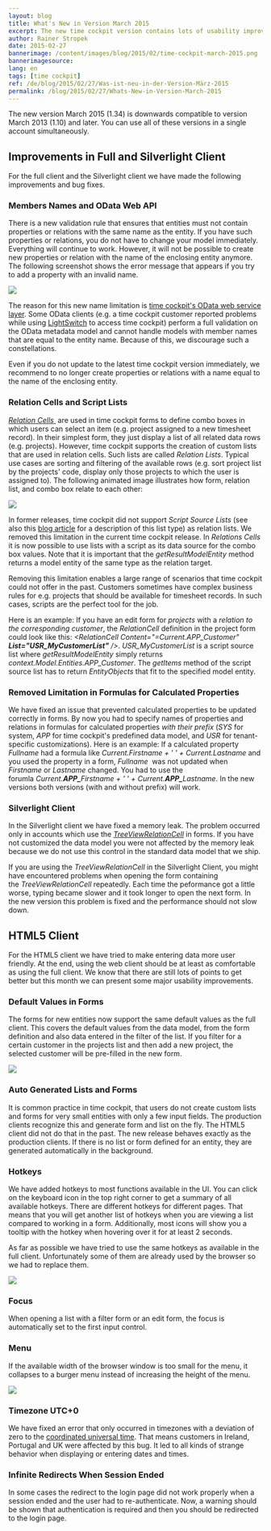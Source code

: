 ```yaml
---
layout: blog
title: What's New in Version March 2015
excerpt: The new time cockpit version contains lots of usability improvements for the HTML5 preview. The most important one are keyboard shortcuts that make using the web client much more efficient. Of course we added a bunch of improvements to the full and Silverlight clients, too.
author: Rainer Stropek
date: 2015-02-27
bannerimage: /content/images/blog/2015/02/time-cockpit-march-2015.png
bannerimagesource: 
lang: en
tags: [time cockpit]
ref: /de/blog/2015/02/27/Was-ist-neu-in-der-Version-März-2015
permalink: /blog/2015/02/27/Whats-New-in-Version-March-2015
---
```


<p class="showcase">The new version March 2015 (1.34) is downwards compatible to version March 2013 (1.10) and later. You can use all of these versions in a single account simultaneously.</p><h2>Improvements in Full and Silverlight Client</h2><p>For the full client and the Silverlight client we have made the following improvements and bug fixes.</p><h3>Members Names and OData Web API</h3><p>There is a new validation rule that ensures that entities must not contain properties or relations with the same name as the entity. If you have such properties or relations, you do not have to change your model immediately. Everything will continue to work. However, it will not be possible to create new properties or relation with the name of the enclosing entity anymore. The following screenshot shows the error message that appears if you try to add a property with an invalid name.</p><p>
  <img src="{{site.baseurl}}/content/images/blog/2015/02/SameNameProperty.png?mw=800" />
</p><p>The reason for this new name limitation is <a href="http://help.timecockpit.com/?topic=html/5d6e34c5-3b08-4fa4-baa0-45eb707b6b78.htm" target="_blank">time cockpit's OData web service layer</a>. Some OData clients (e.g. a time cockpit customer reported problems while using <a href="https://msdn.microsoft.com/de-de/library/ff851953.aspx" target="_blank">LightSwitch</a> to access time cockpit) perform a full validation on the OData metadata model and cannot handle models with member names that are equal to the entity name. Because of this, we discourage such a constellations.</p><p class="showcase">Even if you do not update to the latest time cockpit version immediately, we recommend to no longer create properties or relations with a name equal to the name of the enclosing entity.</p><h3>Relation Cells and Script Lists</h3><p>
  <a href="http://help.timecockpit.com/?topic=html/0bc0dca0-3146-0767-90a6-7b6eb5d4ee86.htm" target="_blank">
    <em>Relation Cells</em>
  </a> are used in time cockpit forms to define combo boxes in which users can select an item (e.g. project assigned to a new timesheet record). In their simplest form, they just display a list of all related data rows (e.g. projects). However, time cockpit supports the creation of custom lists that are used in relation cells. Such lists are called <em>Relation Lists</em>. Typical use cases are sorting and filtering of the available rows (e.g. sort project list by the projects' code, display only those projects to which the user is assigned to). The following animated image illustrates how form, relation list, and combo box relate to each other:</p><p>
  <img src="{{site.baseurl}}/content/images/blog/2015/02/RelationListAnimated.png" style="{ max-width: 800; }" />
</p><p>In former releases, time cockpit did not support <em>Script Source Lists</em> (see also this <a href="http://www.timecockpit.com/blog/2014/11/27/Why-You-Need-to-Sign-Your-Custom-Code" target="_blank">blog article</a> for a description of this list type) as relation lists. We removed this limitation in the current time cockpit release. In <em>Relations Cells</em> it is now possible to use lists with a script as its data source for the combo box values. Note that it is important that the <em>getResultModelEntity</em> method returns a model entity of the same type as the relation target.</p><p>Removing this limitation enables a large range of scenarios that time cockpit could not offer in the past. Customers sometimes have complex business rules for e.g. projects that should be available for timesheet records. In such cases, scripts are the perfect tool for the job.</p><p>Here is an example: If you have an edit form for <em>projects</em> with a <em>relation to the corresponding customer</em>, the <em>RelationCell</em> definition in the project form could look like this: <em>&lt;RelationCell Content="=Current.APP_Customer" <strong>List="USR_MyCustomerList"</strong> /&gt;</em>. <em>USR_MyCustomerList</em> is a script source list where <em>getResultModelEntity</em> simply returns <em>context.Model.Entities.APP_Customer</em>. The <em>getItems</em> method of the script source list has to return <em>EntityObjects</em> that fit to the specified model entity.</p><h3>Removed Limitation in Formulas for Calculated Properties</h3><p>We have fixed an issue that prevented calculated properties to be updated correctly in forms. By now you had to specify names of properties and relations in formulas for calculated properties <em>with their prefix</em> (<em>SYS</em> for system, <em>APP</em> for time cockpit's predefined data model, and <em>USR</em> for tenant-specific customizations). Here is an example: If a calculated property <em>Fullname</em> had a formula like <em>Current.Firstname + ' ' + Current.Lastname</em> and you used the property in a form, <em>Fullname </em> was not updated when <em>Firstname</em> or <em>Lastname</em> changed. You had to use the forumla <em>Current.<strong>APP_</strong>Firstname + ' ' + Current.<strong>APP_</strong>Lastname</em>. In the new versions both versions (with and without prefix) will work.</p><h3>Silverlight Client</h3><p>In the Silverlight client we have fixed a memory leak. The problem occurred only in accounts which use the <a href="http://help.timecockpit.com/?topic=html/54273f29-ff88-3856-effc-86cdaf662f35.htm" target="_blank"><em>TreeViewRelationCell</em></a> in forms. If you have not customized the data model you were not affected by the memory leak because we do not use this control in the standard data model that we ship.</p><p>If you are using the <em>TreeViewRelationCell</em> in the Silverlight Client, you might have encountered problems when opening the form containing the <em>TreeViewRelationCell</em> repeatedly. Each time the peformance got a little worse, typing became slower and it took longer to open the next form. In the new version this problem is fixed and the performance should not slow down.</p><h2>HTML5 Client</h2><p>For the HTML5 client we have tried to make entering data more user friendly. At the end, using the web client should be at least as comfortable as using the full client. We know that there are still lots of points to get better but this month we can present some major usability improvements.</p><h3>Default Values in Forms</h3><p>The forms for new entities now support the same default values as the full client. This covers the default values from the data model, from the form definition and also data entered in the filter of the list. If you filter for a certain customer in the projects list and then add a new project, the selected customer will be pre-filled in the new form.</p><p>
  <img src="{{site.baseurl}}/content/images/blog/2015/02/default-values.png" />
</p><h3>Auto Generated Lists and Forms</h3><p>It is common practice in time cockpit, that users do not create custom lists and forms for very small entities with only a few input fields. The production clients recognize this and generate form and list on the fly. The HTML5 client did not do that in the past. The new release behaves exactly as the production clients. If there is no list or form defined for an entity, they are generated automatically in the background.</p><h3>Hotkeys</h3><p>We have added hotkeys to most functions available in the UI. You can click on the keyboard icon in the top right corner to get a summary of all available hotkeys. There are different hotkeys for different pages. That means that you will get another list of hotkeys when you are viewing a list compared to working in a form. Additionally, most icons will show you a tooltip with the hotkey when hovering over it for at least 2 seconds.</p><p>As far as possible we have tried to use the same hotkeys as available in the full client. Unfortunately some of them are already used by the browser so we had to replace them.</p><p>
  <img src="{{site.baseurl}}/content/images/blog/2015/02/hotkeys.png" />
</p><h3>Focus</h3><p>When opening a list with a filter form or an edit form, the focus is automatically set to the first input control.</p><h3>Menu</h3><p>If the available width of the browser window is too small for the menu, it collapses to a burger menu instead of increasing the height of the menu.</p><p>
  <img src="{{site.baseurl}}/content/images/blog/2015/02/burger-menu.png" />
</p><h3>Timezone UTC+0</h3><p>We have fixed an error that only occurred in timezones with a deviation of zero to the <a href="http://en.wikipedia.org/wiki/UTC%C2%B100:00" target="_blank">coordinated universal time</a>. That means customers in Ireland, Portugal and UK were affected by this bug. It led to all kinds of strange behavior when displaying or entering dates and times.</p><h3>Infinite Redirects When Session Ended</h3><p>In some cases the redirect to the login page did not work properly when a session ended and the user had to re-authenticate. Now, a warning should be shown that authentication is required and then you should be redirected to the login page.</p>